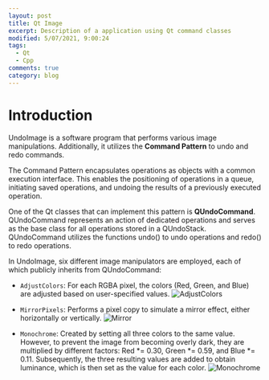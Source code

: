 ```yaml
---
layout: post
title: Qt Image
excerpt: Description of a application using Qt command classes
modified: 5/07/2021, 9:00:24
tags:
  - Qt
  - Cpp
comments: true
category: blog
---
```


# Introduction

UndoImage is a software program that performs various image manipulations. Additionally, it utilizes the **Command Pattern** to undo and redo commands.

The Command Pattern encapsulates operations as objects with a common execution interface. This enables the positioning of operations in a queue, initiating saved operations, and undoing the results of a previously executed operation.

One of the Qt classes that can implement this pattern is **QUndoCommand**. QUndoCommand represents an action of dedicated operations and serves as the base class for all operations stored in a QUndoStack. QUndoCommand utilizes the functions undo() to undo operations and redo() to redo operations.

In UndoImage, six different image manipulators are employed, each of which publicly inherits from QUndoCommand:

* `AdjustColors`: For each RGBA pixel, the colors (Red, Green, and Blue) are adjusted based on user-specified values.
![AdjustColors](https://github.com/CharlieHdzMx/CharlieHdzMx.github.io/assets/6202653/40a68f13-44bc-4660-8b26-631a4ccfe526)

* `MirrorPixels`: Performs a pixel copy to simulate a mirror effect, either horizontally or vertically.
![Mirror](https://github.com/CharlieHdzMx/CharlieHdzMx.github.io/assets/6202653/fd147440-ba6b-4e4f-9663-a8278941d0b2)

* `Monochrome`: Created by setting all three colors to the same value. However, to prevent the image from becoming overly dark, they are multiplied by different factors: Red *= 0.30, Green *= 0.59, and Blue *= 0.11. Subsequently, the three resulting values are added to obtain luminance, which is then set as the value for each color.
![Monochrome](https://github.com/CharlieHdzMx/CharlieHdzMx.github.io/assets/6202653/fd147440-ba6b-4e4f-9663-a8278941d0b2)

